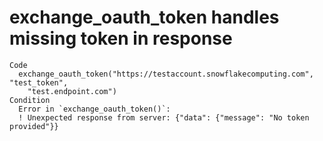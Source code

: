 # exchange_oauth_token handles missing token in response

    Code
      exchange_oauth_token("https://testaccount.snowflakecomputing.com", "test_token",
        "test.endpoint.com")
    Condition
      Error in `exchange_oauth_token()`:
      ! Unexpected response from server: {"data": {"message": "No token provided"}}

